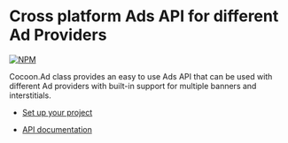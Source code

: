 Cross platform Ads API for different Ad Providers
===================================================

[![NPM](https://nodei.co/npm/cocoon-plugin-ads-android-common.png)](https://nodei.co/npm/cocoon-plugin-ads-android-common/)

Cocoon.Ad class provides an easy to use Ads API that can be used with different Ad providers with built-in support for multiple banners and interstitials.

* [Set up your project](https://github.com/ludei/atomic-plugins-ads#javascript-api)

* [API documentation](http://ludei.github.io/cocoon-common/dist/doc/js/Cocoon.Ad.html) 
